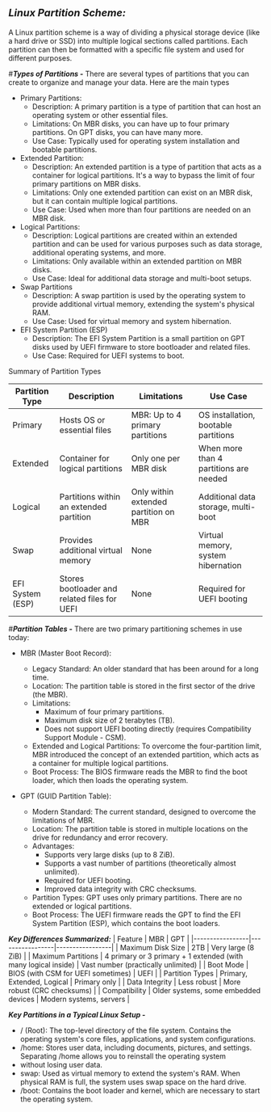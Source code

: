 ## <span style="font-size: 20px;"><strong><em>Linux Partition Scheme:</em></strong></span>
A Linux partition scheme is a way of dividing a physical storage device (like a hard drive or SSD) into multiple logical sections called partitions. Each partition can then be formatted with a specific file system and used for different purposes. 

#***Types of Partitions -***
There are several types of partitions that you can create to organize and manage your data. Here are the main types
  - Primary Partitions: 
    - Description: A primary partition is a type of partition that can host an operating system or other essential files.
    - Limitations: On MBR disks, you can have up to four primary partitions. On GPT disks, you can have many more.
    - Use Case: Typically used for operating system installation and bootable partitions.
  - Extended Partition:
    - Description: An extended partition is a type of partition that acts as a container for logical partitions. It's a way to bypass the limit of four primary partitions on MBR disks.
    - Limitations: Only one extended partition can exist on an MBR disk, but it can contain multiple logical partitions.
    - Use Case: Used when more than four partitions are needed on an MBR disk.
  - Logical Partitions:
    - Description: Logical partitions are created within an extended partition and can be used for various purposes such as data storage, additional operating systems, and more.
    - Limitations: Only available within an extended partition on MBR disks.
    - Use Case: Ideal for additional data storage and multi-boot setups.
  - Swap Partitions
    - Description: A swap partition is used by the operating system to provide additional virtual memory, extending the system's physical RAM.
    - Use Case: Used for virtual memory and system hibernation.
  - EFI System Partition (ESP)
    - Description: The EFI System Partition is a small partition on GPT disks used by UEFI firmware to store bootloader and related files.
    - Use Case: Required for UEFI systems to boot.

Summary of Partition Types  

| Partition Type | Description | Limitations | Use Case |
|-------------|-------------|-------------|-------------|
| Primary | Hosts OS or essential files | MBR: Up to 4 primary partitions | OS installation, bootable partitions |
| Extended | Container for logical partitions | Only one per MBR disk | When more than 4 partitions are needed |
| Logical | Partitions within an extended partition | Only within extended partition on MBR | Additional data storage, multi-boot |
| Swap | Provides additional virtual memory | None | Virtual memory, system hibernation |
| EFI System<br>(ESP) | Stores bootloader and related files for UEFI | None | Required for UEFI booting |

#***Partition Tables -***
There are two primary partitioning schemes in use today:
* MBR (Master Boot Record):
  - Legacy Standard: An older standard that has been around for a long time.
  - Location: The partition table is stored in the first sector of the drive (the MBR).
  - Limitations:
    - Maximum of four primary partitions.
    - Maximum disk size of 2 terabytes (TB).
    - Does not support UEFI booting directly (requires Compatibility Support Module - CSM).
  - Extended and Logical Partitions: To overcome the four-partition limit, MBR introduced the concept of an extended partition, which acts as a container for multiple logical partitions.
  - Boot Process: The BIOS firmware reads the MBR to find the boot loader, which then loads the operating system.

* GPT (GUID Partition Table):
  - Modern Standard: The current standard, designed to overcome the limitations of MBR.
  - Location: The partition table is stored in multiple locations on the drive for redundancy and error recovery.
  - Advantages:
    - Supports very large disks (up to 8 ZiB).
    - Supports a vast number of partitions (theoretically almost unlimited).
    - Required for UEFI booting.
    - Improved data integrity with CRC checksums.
  - Partition Types: GPT uses only primary partitions. There are no extended or logical partitions.
  - Boot Process: The UEFI firmware reads the GPT to find the EFI System Partition (ESP), which contains the boot loaders.
 
***Key Differences Summarized:***
| Feature | MBR | GPT |
|-----------------|-----------------|-----------------|
| Maximum Disk Size | 2TB | Very large (8 ZiB) |
| Maximum Partitions | 4 primary or 3 primary + 1 extended (with many logical inside)  | Vast number (practically unlimited)  |
| Boot Mode | BIOS (with CSM for UEFI sometimes) | UEFI |
| Partition Types | Primary, Extended, Logical | Primary only |
| Data Integrity | Less robust | More robust (CRC checksums) |
| Compatibility | Older systems, some embedded devices | Modern systems, servers |

***Key Partitions in a Typical Linux Setup -***
  - / (Root): The top-level directory of the file system. Contains the operating system's core files, applications, and system configurations.
  - /home: Stores user data, including documents, pictures, and settings. Separating /home allows you to reinstall the operating system 
  - without losing user data.
  - swap: Used as virtual memory to extend the system's RAM. When physical RAM is full, the system uses swap space on the hard drive.
  - /boot: Contains the boot loader and kernel, which are necessary to start the operating system.


